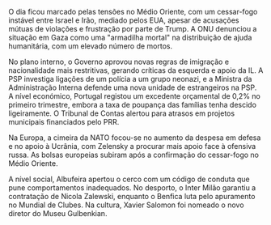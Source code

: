 O dia ficou marcado pelas tensões no Médio Oriente, com um cessar-fogo instável entre Israel e Irão, mediado pelos EUA, apesar de acusações mútuas de violações e frustração por parte de Trump. A ONU denunciou a situação em Gaza como uma "armadilha mortal" na distribuição de ajuda humanitária, com um elevado número de mortos.

No plano interno, o Governo aprovou novas regras de imigração e nacionalidade mais restritivas, gerando críticas da esquerda e apoio da IL. A PSP investiga ligações de um polícia a um grupo neonazi, e a Ministra da Administração Interna defende uma nova unidade de estrangeiros na PSP. A nível económico, Portugal registou um excedente orçamental de 0,2% no primeiro trimestre, embora a taxa de poupança das famílias tenha descido ligeiramente. O Tribunal de Contas alertou para atrasos em projetos municipais financiados pelo PRR.

Na Europa, a cimeira da NATO focou-se no aumento da despesa em defesa e no apoio à Ucrânia, com Zelensky a procurar mais apoio face à ofensiva russa. As bolsas europeias subiram após a confirmação do cessar-fogo no Médio Oriente.

A nível social, Albufeira apertou o cerco com um código de conduta que pune comportamentos inadequados. No desporto, o Inter Milão garantiu a contratação de Nicola Zalewski, enquanto o Benfica luta pelo apuramento no Mundial de Clubes. Na cultura, Xavier Salomon foi nomeado o novo diretor do Museu Gulbenkian.